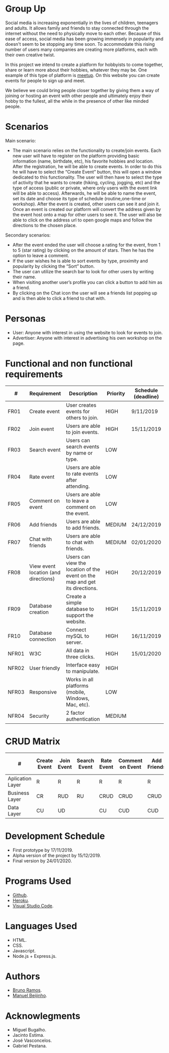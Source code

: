 # Group Up
Social media is increasing exponentially in the lives of children, teenagers and adults. It allows family and friends to stay connected through the internet without the need to physically move to each other. Because of this ease of access, social media has been growing immensely in popularity and doesn't seem to be stopping any time soon. To accommodate this rising number of users many companies are creating more platforms, each with their own creative twist. 

In this project we intend to create a platform for hobbyists to come together, share or learn more about their hobbies, whatever they may be. One example of this type of platform is [meetup](https://www.meetup.com)​. On this website you can create events for people to sign up and meet. 

We believe we could bring people closer together by giving them a way of joining or hosting an event with other people and ultimately enjoy their hobby to the fullest, all the while in the presence of other like minded people.

# Scenarios
Main scenario:
- The main scenario relies on the functionality to create/join events. Each new user will have to register on the platform providing basic information (name, birthdate, etc), his favorite hobbies and location. After the registration, he will be able to create events. In order to do this he will have to select the “Create Event” button, this will open a window dedicated to this functionality. The user will then have to select the type of activity that he wants to create (hiking, cycling, jogging, etc) and the type of access (public or private, where only users with the event link will be able to access). Afterwards, he will be able to name the event, set its date and choose its type of schedule (routine,one-time or workshop). After the event is created, other users can see it and join it. Once an event is created our platform will convert the address given by the event host onto a map for other users to see it. The user will also be able to click on the address url to open google maps and follow the directions to the chosen place.

Secondary scenarios:
- After the event ended the user will choose a rating for the event, from 1 to 5 (star rating) by clicking on the amount of stars. Then he has the option to leave a comment.
- If the user wishes he is able to sort events by type, proximity and popularity by clicking the “Sort” button.
- The user can utilize the search bar to look for other users by writing their name.
- When visiting another user’s profile you can click a button to add him as a friend.
- By clicking on the Chat icon the user will see a friends list popping up and is then able to click a friend to chat with.

# Personas
- User: Anyone with interest in using the website to look for events to join.
- Advertiser: Anyone with interest in advertising his own workshop on the page.

 # Functional and non functional requirements
 | #     | Requirement                          | Description                                                                 | Priority | Schedule (deadline) |
|-------|--------------------------------------|-----------------------------------------------------------------------------|----------|---------------------|
| FR01  | Create event                         | User creates events for others to join.                                     | HIGH     | 9/11/2019           |
| FR02  | Join event                           | Users are able to join events.                                              | HIGH     | 15/11/2019          |
| FR03  | Search event                         | Users can search events by name or type.                                    | LOW      |                     |
| FR04  | Rate event                           | Users are able to rate events after attending.                              | LOW      |                     |
| FR05  | Comment on event                     | Users are able to leave a comment on the event.                             | LOW      |                     |
| FR06  | Add friends                          | Users are able to add friends.                                              | MEDIUM   | 24/12/2019          |
| FR07  | Chat with friends                    | Users are able to chat with friends.                                        | MEDIUM   | 02/01/2020          |
| FR08  | View event location (and directions) | Users can view the location of the event on the map and get its directions. | HIGH     | 20/12/2019          |
| FR09  | Database creation                    | Create a simple database to support the website.                            | HIGH     | 15/11/2019          |
| FR10  | Database connection                  | Connect mySQL to server.                                                    | HIGH     | 16/11/2019          |
| NFR01 | W3C                                  | All data in three clicks.                                                   | HIGH     | 15/01/2020          |
| NFR02 | User friendly                        | Interface easy to manipulate.                                               | HIGH     |                     |
| NFR03 | Responsive                           | Works in all platforms (mobile, Windows, Mac, etc).                         | LOW      |                     |
| NFR04 | Security                             | 2 factor authentication                                                     | MEDIUM   |                     |
     
# CRUD Matrix
| #                | Create Event | Join Event | Search Event | Rate Event | Comment on Event | Add Friends | Chat with Friends | View Event Location |
|------------------|--------------|------------|--------------|------------|------------------|-------------|-------------------|---------------------|
| Aplication Layer | R            | R          | R            | R          | R                | R           | R                 | R                   |
| Business Layer   | CR           | RUD        | RU           | CRUD       | CRUD             | CRUD        | CRD               | R                   |
| Data Layer       | CU           | UD         |              | CU         | CUD              | CUD         | CUD               | CU                  |
# Development Schedule
 - First prototype by 17/11/2019.
 - Alpha version of the project by 15/12/2019.
 - Final version by 24/01/2020.

 
 # Programs Used
- [Github](https://www.github.com).
- [Heroku](https://www.heroku.com).
- [Visual Studio Code](https://code.visualstudio.com).

# Languages Used
- HTML.
- CSS.
- Javascript.
- Node.js + Express.js.

 # Authors
- [Bruno Ramos](https://github.com/BacRamos).
- [Manuel Beijinho](https://github.com/manuelbpc).

# Acknowlegments
- Miguel Bugalho.
- Jacinto Estima.
- José Vasconcelos.
- Gabriel Pestana.
